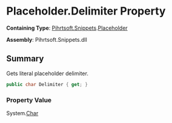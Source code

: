 # Placeholder\.Delimiter Property

**Containing Type**: [Pihrtsoft.Snippets](../../README.md)\.[Placeholder](../README.md)

**Assembly**: Pihrtsoft\.Snippets\.dll

## Summary

Gets literal placeholder delimiter\.

```csharp
public char Delimiter { get; }
```

### Property Value

System\.[Char](https://docs.microsoft.com/en-us/dotnet/api/system.char)

